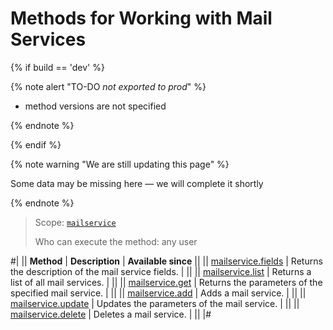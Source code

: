 # Methods for Working with Mail Services

{% if build == 'dev' %}

{% note alert "TO-DO _not exported to prod_" %}

- method versions are not specified

{% endnote %}

{% endif %}

{% note warning "We are still updating this page" %}

Some data may be missing here — we will complete it shortly

{% endnote %}

> Scope: [`mailservice`](../scopes/permissions.md)
>
> Who can execute the method: any user

#|
|| **Method** | **Description** | **Available since** ||
|| [mailservice.fields](./mailservice-add.md) | Returns the description of the mail service fields. | ||
|| [mailservice.list](./mailservice-list.md) | Returns a list of all mail services. | ||
|| [mailservice.get](./mailservice-get.md) | Returns the parameters of the specified mail service. | ||
|| [mailservice.add](./mailservice-add.md) | Adds a mail service. | ||
|| [mailservice.update](./mailservice-update.md) | Updates the parameters of the mail service. | ||
|| [mailservice.delete](./mailservice-delete.md) | Deletes a mail service. | ||
|#